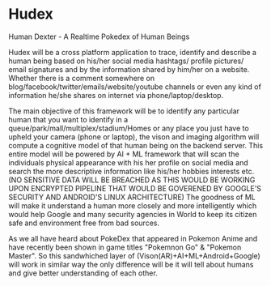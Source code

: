 # Hudex
Human Dexter - A Realtime Pokedex of Human Beings 


Hudex will be a cross platform application to trace, identify and describe a human being based on his/her social media hashtags/ profile pictures/ email signatures and by the information shared by him/her on a website. Whether there is a comment somewhere on blog/facebook/twitter/emails/website/youtube channels or even any kind of information he/she shares on internet via phone/laptop/desktop.

The main objective of this framework will be to identify any particular human that you want to identify in a queue/park/mall/multiplex/stadium/Homes or any place you just have to upheld your camera (phone or laptop), the vison and imaging algorithm will compute a cognitive model of that human being on the backend server. This entire model will be powered by AI + ML framework that will scan the individuals physical appearance with his her profile on social media and search the more descriptive information like his/her hobbies interests etc. (NO SENSITIVE DATA WILL BE BREACHED AS THIS WOULD BE WORKING UPON ENCRYPTED PIPELINE THAT WOULD BE GOVERENED BY GOOGLE'S SECURITY AND ANDROID'S LINUX ARCHITECTURE)
The goodness of ML will make it understand a human more closely and more intelligently which would help Google and many security agencies in World to keep its citizen safe and environment free from bad sources.

As we all have heard about PokeDex that appeared in Pokemon Anime and have recently been shown in game titles "Pokemnon Go" & "Pokemon Master". So this sandwhiched layer of (Vison(AR)+AI+ML+Android+Google) will work in similar way the only difference will be it will tell about humans and give better understanding of each other.

